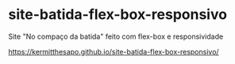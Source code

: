 # site-batida-flex-box-responsivo
Site "No compaço da batida" feito com flex-box e responsividade

https://kermitthesapo.github.io/site-batida-flex-box-responsivo/
